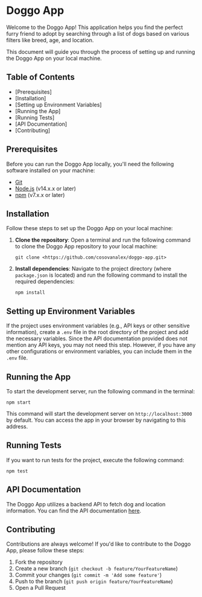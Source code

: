 # Doggo App

Welcome to the Doggo App! This application helps you find the perfect furry friend to adopt by searching through a list of dogs based on various filters like breed, age, and location.

This document will guide you through the process of setting up and running the Doggo App on your local machine.

## Table of Contents

- [Prerequisites]
- [Installation]
- [Setting up Environment Variables]
- [Running the App]
- [Running Tests]
- [API Documentation]
- [Contributing]

## Prerequisites

Before you can run the Doggo App locally, you'll need the following software installed on your machine:

- [Git](https://git-scm.com/downloads)
- [Node.js](https://nodejs.org/en/download/) (v14.x.x or later)
- [npm](https://www.npmjs.com/get-npm) (v7.x.x or later)

## Installation

Follow these steps to set up the Doggo App on your local machine:

1. **Clone the repository**: Open a terminal and run the following command to clone the Doggo App repository to your local machine:
    
    ```
    git clone <https://github.com/cosovanalex/doggo-app.git>
    
    ```
    
2. **Install dependencies**: Navigate to the project directory (where `package.json` is located) and run the following command to install the required dependencies:
    
    ```
    npm install
    
    ```
    

## Setting up Environment Variables

If the project uses environment variables (e.g., API keys or other sensitive information), create a `.env` file in the root directory of the project and add the necessary variables. Since the API documentation provided does not mention any API keys, you may not need this step. However, if you have any other configurations or environment variables, you can include them in the `.env` file.

## Running the App

To start the development server, run the following command in the terminal:

```
npm start

```

This command will start the development server on `http://localhost:3000` by default. You can access the app in your browser by navigating to this address.

## Running Tests

If you want to run tests for the project, execute the following command:

```
npm test

```

## API Documentation

The Doggo App utilizes a backend API to fetch dog and location information. You can find the API documentation [here](https://frontend-take-home.fetch.com/).
## Contributing

Contributions are always welcome! If you'd like to contribute to the Doggo App, please follow these steps:

1. Fork the repository
2. Create a new branch (`git checkout -b feature/YourFeatureName`)
3. Commit your changes (`git commit -m 'Add some feature'`)
4. Push to the branch (`git push origin feature/YourFeatureName`)
5. Open a Pull Request
